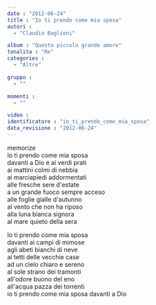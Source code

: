 ```yaml
---
date : "2012-06-24"
title : "Io ti prendo come mia sposa"
autori : 
  - "Claudio Baglioni"

album : "Questo piccolo grande amore"
tonalita : "Re"
categories : 
  - "Altre"

gruppo : 
  - ""

momenti : 
  - ""

video : 
identificatore : "io_ti_prendo_come_mia_sposa"
data_revisione : "2012-06-24"
---
```

  
  
memorize  
Io ti prendo come mia sposa   
davanti a Dio e ai verdi prati  
ai mattini colmi di nebbia   
ai marciapiedi addormentati   
alle fresche sere d'estate   
a un grande fuoco sempre acceso   
alle foglie gialle d'autunno   
al vento che non ha riposo   
alla luna bianca signora   
al mare quieto della sera   
  
  
  
Io ti prendo come mia sposa   
davanti ai campi di mimose   
agli abeti bianchi di neve   
ai tetti delle vecchie case   
ad un cielo chiaro e sereno   
al sole strano dei tramonti  
all'odore buono del eno  
all'acqua pazza dei torrenti   
io ti prendo come mia sposa davanti a Dio   
  
  
  
  
